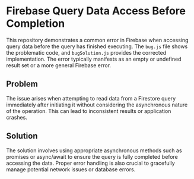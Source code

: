 # Firebase Query Data Access Before Completion

This repository demonstrates a common error in Firebase when accessing query data before the query has finished executing. The `bug.js` file shows the problematic code, and `bugSolution.js` provides the corrected implementation.  The error typically manifests as an empty or undefined result set or a more general Firebase error.

## Problem
The issue arises when attempting to read data from a Firestore query immediately after initiating it without considering the asynchronous nature of the operation.  This can lead to inconsistent results or application crashes.

## Solution
The solution involves using appropriate asynchronous methods such as promises or async/await to ensure the query is fully completed before accessing the data.  Proper error handling is also crucial to gracefully manage potential network issues or database errors.
